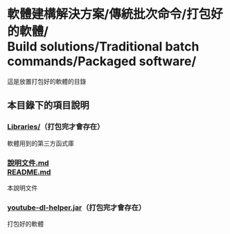 # 軟體建構解決方案/傳統批次命令/打包好的軟體/<br />Build solutions/Traditional batch commands/Packaged software/
這是放置打包好的軟體的目錄

## 本目錄下的項目說明
### [Libraries/](Libraries/)（打包完才會存在）
軟體用到的第三方函式庫

### [說明文件.md<br />README.md](README.md)
本說明文件

### [youtube-dl-helper.jar](youtube-dl-helper.jar)（打包完才會存在）
打包好的軟體
